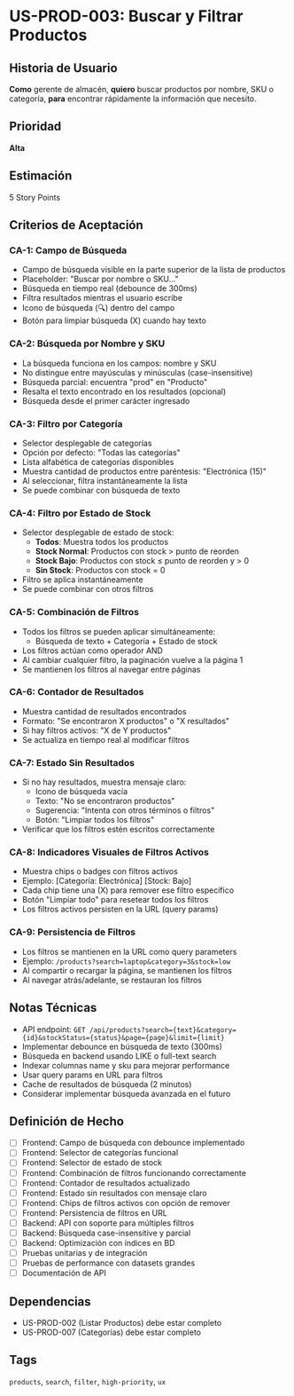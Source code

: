# US-PROD-003: Buscar y Filtrar Productos

## Historia de Usuario
**Como** gerente de almacén,
**quiero** buscar productos por nombre, SKU o categoría,
**para** encontrar rápidamente la información que necesito.

## Prioridad
**Alta**

## Estimación
5 Story Points

## Criterios de Aceptación

### CA-1: Campo de Búsqueda
- Campo de búsqueda visible en la parte superior de la lista de productos
- Placeholder: "Buscar por nombre o SKU..."
- Búsqueda en tiempo real (debounce de 300ms)
- Filtra resultados mientras el usuario escribe
- Icono de búsqueda (🔍) dentro del campo
- Botón para limpiar búsqueda (X) cuando hay texto

### CA-2: Búsqueda por Nombre y SKU
- La búsqueda funciona en los campos: nombre y SKU
- No distingue entre mayúsculas y minúsculas (case-insensitive)
- Búsqueda parcial: encuentra "prod" en "Producto"
- Resalta el texto encontrado en los resultados (opcional)
- Búsqueda desde el primer carácter ingresado

### CA-3: Filtro por Categoría
- Selector desplegable de categorías
- Opción por defecto: "Todas las categorías"
- Lista alfabética de categorías disponibles
- Muestra cantidad de productos entre paréntesis: "Electrónica (15)"
- Al seleccionar, filtra instantáneamente la lista
- Se puede combinar con búsqueda de texto

### CA-4: Filtro por Estado de Stock
- Selector desplegable de estado de stock:
  - **Todos**: Muestra todos los productos
  - **Stock Normal**: Productos con stock > punto de reorden
  - **Stock Bajo**: Productos con stock ≤ punto de reorden y > 0
  - **Sin Stock**: Productos con stock = 0
- Filtro se aplica instantáneamente
- Se puede combinar con otros filtros

### CA-5: Combinación de Filtros
- Todos los filtros se pueden aplicar simultáneamente:
  - Búsqueda de texto + Categoría + Estado de stock
- Los filtros actúan como operador AND
- Al cambiar cualquier filtro, la paginación vuelve a la página 1
- Se mantienen los filtros al navegar entre páginas

### CA-6: Contador de Resultados
- Muestra cantidad de resultados encontrados
- Formato: "Se encontraron X productos" o "X resultados"
- Si hay filtros activos: "X de Y productos"
- Se actualiza en tiempo real al modificar filtros

### CA-7: Estado Sin Resultados
- Si no hay resultados, muestra mensaje claro:
  - Icono de búsqueda vacía
  - Texto: "No se encontraron productos"
  - Sugerencia: "Intenta con otros términos o filtros"
  - Botón: "Limpiar todos los filtros"
- Verificar que los filtros estén escritos correctamente

### CA-8: Indicadores Visuales de Filtros Activos
- Muestra chips o badges con filtros activos
- Ejemplo: [Categoría: Electrónica] [Stock: Bajo]
- Cada chip tiene una (X) para remover ese filtro específico
- Botón "Limpiar todo" para resetear todos los filtros
- Los filtros activos persisten en la URL (query params)

### CA-9: Persistencia de Filtros
- Los filtros se mantienen en la URL como query parameters
- Ejemplo: `/products?search=laptop&category=3&stock=low`
- Al compartir o recargar la página, se mantienen los filtros
- Al navegar atrás/adelante, se restauran los filtros

## Notas Técnicas
- API endpoint: `GET /api/products?search={text}&category={id}&stockStatus={status}&page={page}&limit={limit}`
- Implementar debounce en búsqueda de texto (300ms)
- Búsqueda en backend usando LIKE o full-text search
- Indexar columnas name y sku para mejorar performance
- Usar query params en URL para filtros
- Cache de resultados de búsqueda (2 minutos)
- Considerar implementar búsqueda avanzada en el futuro

## Definición de Hecho
- [ ] Frontend: Campo de búsqueda con debounce implementado
- [ ] Frontend: Selector de categorías funcional
- [ ] Frontend: Selector de estado de stock
- [ ] Frontend: Combinación de filtros funcionando correctamente
- [ ] Frontend: Contador de resultados actualizado
- [ ] Frontend: Estado sin resultados con mensaje claro
- [ ] Frontend: Chips de filtros activos con opción de remover
- [ ] Frontend: Persistencia de filtros en URL
- [ ] Backend: API con soporte para múltiples filtros
- [ ] Backend: Búsqueda case-insensitive y parcial
- [ ] Backend: Optimización con índices en BD
- [ ] Pruebas unitarias y de integración
- [ ] Pruebas de performance con datasets grandes
- [ ] Documentación de API

## Dependencias
- US-PROD-002 (Listar Productos) debe estar completo
- US-PROD-007 (Categorías) debe estar completo

## Tags
`products`, `search`, `filter`, `high-priority`, `ux`
